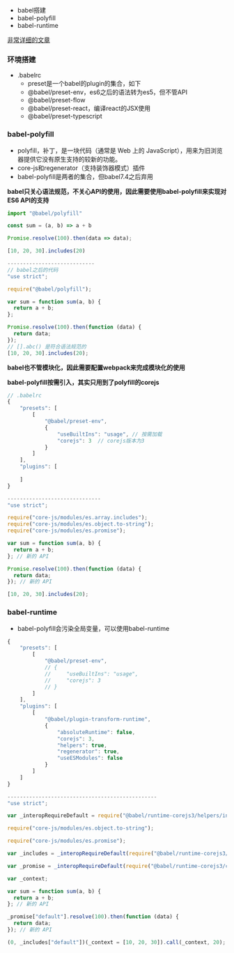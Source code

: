 + babel搭建
+ babel-polyfill
+ babel-runtime

[非常详细的文章](https://segmentfault.com/a/1190000019718925)

### 环境搭建

+ .babelrc
  + preset是一个babel的plugin的集合，如下
  + @babel/preset-env，es6之后的语法转为es5，但不管API
  + @babel/preset-flow
  + @babel/preset-react，编译react的JSX使用
  + @babel/preset-typescript



### babel-polyfill

+ polyfill，补丁，是一块代码（通常是 Web 上的 JavaScript），用来为旧浏览器提供它没有原生支持的较新的功能。
+ core-js和regenerator（支持装饰器模式）插件
+ babel-polyfill是两者的集合，但babel7.4之后弃用



**babel只关心语法规范，不关心API的使用，因此需要使用babel-polyfill来实现对ES6 API的支持**

```js
import "@babel/polyfill"

const sum = (a, b) => a + b

Promise.resolve(100).then(data => data);

[10, 20, 30].includes(20)

----------------------------
// babel之后的代码
"use strict";

require("@babel/polyfill");

var sum = function sum(a, b) {
  return a + b;
};

Promise.resolve(100).then(function (data) {
  return data;
});
// [].abc() 是符合语法规范的
[10, 20, 30].includes(20);
```



**babel也不管模块化，因此需要配置webpack来完成模块化的使用**



**babel-polyfill按需引入，其实只用到了polyfill的corejs**

```js
// .babelrc
{
    "presets": [
        [
            "@babel/preset-env",
            {
                "useBuiltIns": "usage", // 按需加载
                "corejs": 3  // corejs版本为3
            }
        ]
    ],
    "plugins": [
       
    ]
}

------------------------------
"use strict";

require("core-js/modules/es.array.includes");
require("core-js/modules/es.object.to-string");
require("core-js/modules/es.promise");

var sum = function sum(a, b) {
  return a + b;
}; // 新的 API

Promise.resolve(100).then(function (data) {
  return data;
}); // 新的 API

[10, 20, 30].includes(20); 
```



### babel-runtime

+ babel-polyfill会污染全局变量，可以使用babel-runtime

```js
{
    "presets": [
        [
            "@babel/preset-env",
            // {
            //     "useBuiltIns": "usage",
            //     "corejs": 3
            // }
        ]
    ],
    "plugins": [
        [
            "@babel/plugin-transform-runtime",
            {
                "absoluteRuntime": false,
                "corejs": 3,
                "helpers": true,
                "regenerator": true,
                "useESModules": false
            }
        ]
    ]
}

------------------------------------------------
"use strict";

var _interopRequireDefault = require("@babel/runtime-corejs3/helpers/interopRequireDefault");

require("core-js/modules/es.object.to-string");

require("core-js/modules/es.promise");

var _includes = _interopRequireDefault(require("@babel/runtime-corejs3/core-js-stable/instance/includes"));

var _promise = _interopRequireDefault(require("@babel/runtime-corejs3/core-js-stable/promise"));

var _context;

var sum = function sum(a, b) {
  return a + b;
}; // 新的 API

_promise["default"].resolve(100).then(function (data) {
  return data;
}); // 新的 API

(0, _includes["default"])(_context = [10, 20, 30]).call(_context, 20);
```

